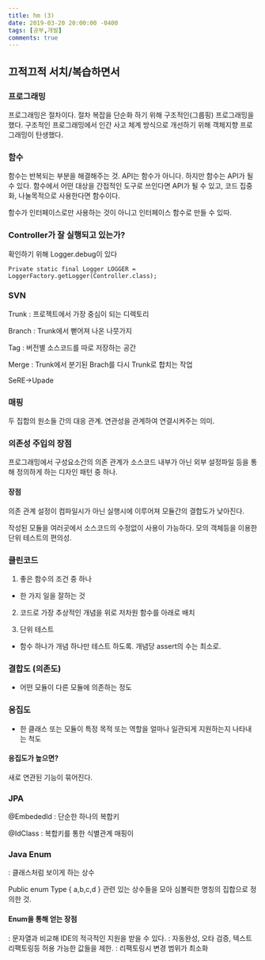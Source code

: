 ```yaml
---
title: hm (3)
date: 2019-03-20 20:00:00 -0400
tags: [공부,개발]
comments: true
---
```


## 끄적끄적 서치/복습하면서 

### 프로그래밍
프로그래밍은 절차이다.
절차 복잡을 단순화 하기 위해 구조적인(그룹핑) 프로그래밍을 했다.
구조적인 프로그래밍에서 인간 사고 체계 방식으로 개선하기 위해
객체지향 프로그래밍이 탄생했다.

### 함수
함수는 반복되는 부분을 해결해주는 것.
API는 함수가 아니다.
하지만 함수는 API가 될 수 있다.
함수에서 어떤 대상을 간접적인 도구로 쓰인다면 API가 될 수 있고,
코드 집중화, 나눌목적으로 사용한다면 함수이다.

함수가 인터페이스로만 사용하는 것이 아니고
인터페이스 함수로 만들 수 있따.

### Controller가 잘 실행되고 있는가?
확인하기 위해 Logger.debug이 있다

```
Private static final Logger LOGGER = LoggerFactory.getLogger(Controller.class);
```

### SVN
Trunk 
: 프로젝트에서 가장 중심이 되는 디렉토리

Branch
: Trunk에서 뻗어져 나온 나뭇가지

Tag 
: 버전별 소스코드를 따로 저장하는 공간

Merge
: Trunk에서 분기된 Brach를 다시 Trunk로 합치는 작업

SeRE->Upade

### 매핑
두 집합의 원소들 간의 대응 관계.
연관성을 관계하여 연결시켜주는 의미.

### 의존성 주입의 장점
프로그래밍에서 구성요소간의 의존 관계가 소스코드 내부가 아닌 외부 설정파일 등을 통해 정의하게 하는 디자인 패턴 중 하나.

#### 장점
의존 관계 설정이 컴파일시가 아닌 실행시에 이루어져 모듈간의 결합도가 낮아진다.

작성된 모듈을 여러곳에서 소스코드의 수정없이 사용이 가능하다.
모의 객체등을 이용한 단위 테스트의 편의성.

### 클린코드
1. 좋은 함수의 조건 중 하나
- 한 가지 일을 잘하는 것

2. 코드로 가장 추상적인 개념을 위로 저차원 함수를 아래로 배치

3. 단위 테스트
- 함수 하나가 개념 하나만 테스트 하도록.
개념당 assert의 수는 최소로.

### 결합도 (의존도)
- 어떤 모듈이 다른 모듈에 의존하는 정도

### 응집도
- 한 클래스 또는 모듈이 특정 목적 또는 역할을 얼마나 일관되게 지원하는지 나타내는 척도

#### 응집도가 높으면?
새로 연관된 기능이 묶어진다.

### JPA
@EmbededId
: 단순한 하나의 복합키

@IdClass
: 복합키를 통한 식별관계 매핑이 

### Java Enum
: 클래스처럼 보이게 하는 상수

Public enum Type {
    a,b,c,d
}
관련 있는 상수들을 모아 심볼릭한 명칭의 집합으로 정의한 것.

#### Enum을 통해 얻는 장점
: 문자열과 비교해 IDE의 적극적인 지원을 받을 수 있다.
: 자동완성, 오타 검증, 텍스트 리팩토링등 허용 가능한 값들을 제한.
: 리팩토링시 변경 범위가 최소화










